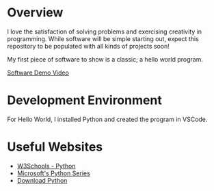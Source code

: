 # Overview

I love the satisfaction of solving problems and exercising creativity in programming. While software will be simple starting out, expect this repository to be populated with all kinds of projects soon!

My first piece of software to show is a classic; a hello world program.

[Software Demo Video](https://youtu.be/3Jm2RkMqQbY)

# Development Environment

For Hello World, I installed Python and created the program in VSCode.

# Useful Websites

* [W3Schools - Python](https://www.w3schools.com/python/default.asp)
* [Microsoft's Python Series](https://www.youtube.com/watch?v=jFCNu1-Xdsw&list=PLlrxD0HtieHhS8VzuMCfQD4uJ9yne1mE6)
* [Download Python](https://www.python.org/)